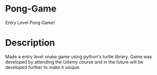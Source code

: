 # Pong-Game

Entry Level Pong Game!

# Description

Made a entry level snake game using python's turtle library.
Game was developed by attending the Udemy course and in the future will be developed further to make it unique.
